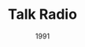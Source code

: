 ---
layout: productions
title: Talk Radio
date: 1991
featured_image:
Theatre: Players by the Sea
cast:
crew:
- Director: Michael Lipp
---